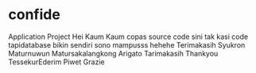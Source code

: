 # confide
Application Project
Hei Kaum Kaum copas source code sini tak kasi code tapidatabase bikin sendiri sono mampusss hehehe
Terimakasih Syukron Maturnuwun Matursakalangkong Arigato Tarimakasih Thankyou TessekurEderim Piwet Grazie
